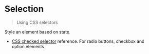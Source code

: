 # Selection
> Using CSS selectors

Style an element based on state.

- [CSS checked selector](https://www.geeksforgeeks.org/css-checked-selector/) reference. For radio buttons, checkbox and option elements
